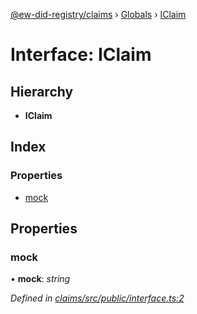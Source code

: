 [@ew-did-registry/claims](../README.md) › [Globals](../globals.md) › [IClaim](iclaim.md)

# Interface: IClaim

## Hierarchy

* **IClaim**

## Index

### Properties

* [mock](iclaim.md#mock)

## Properties

###  mock

• **mock**: *string*

*Defined in [claims/src/public/interface.ts:2](https://github.com/energywebfoundation/ew-did-registry/blob/93fd5f6/packages/claims/src/public/interface.ts#L2)*
